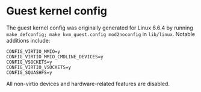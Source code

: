 # Guest kernel config

The guest kernel config was originally generated for Linux 6.6.4 by running `make defconfig; make kvm_guest.config mod2noconfig` in `lib/linux`. Notable additions include:

```
CONFIG_VIRTIO_MMIO=y
CONFIG_VIRTIO_MMIO_CMDLINE_DEVICES=y
CONFIG_VSOCKETS=y
CONFIG_VIRTIO_VSOCKETS=y
CONFIG_SQUASHFS=y
```

All non-virtio devices and hardware-related features are disabled.
